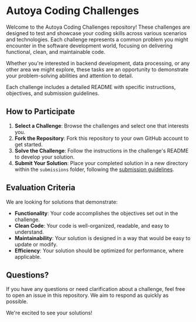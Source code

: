 # Autoya Coding Challenges

Welcome to the Autoya Coding Challenges repository! These challenges are designed to test and showcase your coding skills across various scenarios and technologies. Each challenge represents a common problem you might encounter in the software development world, focusing on delivering functional, clean, and maintainable code.

Whether you're interested in backend development, data processing, or any other area we might explore, these tasks are an opportunity to demonstrate your problem-solving abilities and attention to detail.

Each challenge includes a detailed README with specific instructions, objectives, and submission guidelines.

## How to Participate

1. **Select a Challenge**: Browse the challenges and select one that interests you.
2. **Fork the Repository**: Fork this repository to your own GitHub account to get started.
3. **Solve the Challenge**: Follow the instructions in the challenge's README to develop your solution.
4. **Submit Your Solution**: Place your completed solution in a new directory within the `submissions` folder, following the [submission guidelines](submissions/README.md).

## Evaluation Criteria

We are looking for solutions that demonstrate:
- **Functionality**: Your code accomplishes the objectives set out in the challenge.
- **Clean Code**: Your code is well-organized, readable, and easy to understand.
- **Maintainability**: Your solution is designed in a way that would be easy to update or modify.
- **Efficiency**: Your solution should be optimized for performance, where applicable.

## Questions?

If you have any questions or need clarification about a challenge, feel free to open an issue in this repository. We aim to respond as quickly as possible.

We're excited to see your solutions!